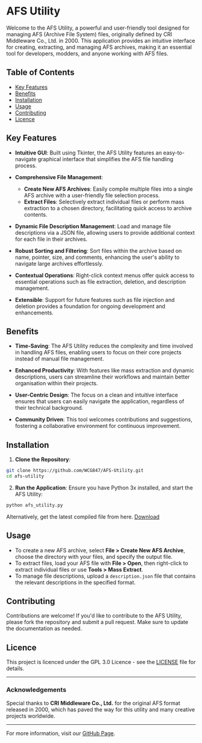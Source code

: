 # AFS Utility

Welcome to the AFS Utility, a powerful and user-friendly tool designed for managing AFS (Archive File System) files, originally defined by CRI Middleware Co., Ltd. in 2000. This application provides an intuitive interface for creating, extracting, and managing AFS archives, making it an essential tool for developers, modders, and anyone working with AFS files.

## Table of Contents

- [Key Features](#key-features)
- [Benefits](#benefits)
- [Installation](#installation)
- [Usage](#usage)
- [Contributing](#contributing)
- [Licence](#licence)

## Key Features

- **Intuitive GUI**: Built using Tkinter, the AFS Utility features an easy-to-navigate graphical interface that simplifies the AFS file handling process.

- **Comprehensive File Management**:
  - **Create New AFS Archives**: Easily compile multiple files into a single AFS archive with a user-friendly file selection process.
  - **Extract Files**: Selectively extract individual files or perform mass extraction to a chosen directory, facilitating quick access to archive contents.

- **Dynamic File Description Management**: Load and manage file descriptions via a JSON file, allowing users to provide additional context for each file in their archives.

- **Robust Sorting and Filtering**: Sort files within the archive based on name, pointer, size, and comments, enhancing the user's ability to navigate large archives effortlessly.

- **Contextual Operations**: Right-click context menus offer quick access to essential operations such as file extraction, deletion, and description management.

- **Extensible**: Support for future features such as file injection and deletion provides a foundation for ongoing development and enhancements.

## Benefits

- **Time-Saving**: The AFS Utility reduces the complexity and time involved in handling AFS files, enabling users to focus on their core projects instead of manual file management.

- **Enhanced Productivity**: With features like mass extraction and dynamic descriptions, users can streamline their workflows and maintain better organisation within their projects.

- **User-Centric Design**: The focus on a clean and intuitive interface ensures that users can easily navigate the application, regardless of their technical background.

- **Community Driven**: This tool welcomes contributions and suggestions, fostering a collaborative environment for continuous improvement.

## Installation

1. **Clone the Repository**:
```bash
git clone https://github.com/WCG847/AFS-Utility.git
cd afs-utility
```

2. **Run the Application**:
Ensure you have Python 3x installed, and start the AFS Utility:
```bash
python afs_utility.py
```

Alternatively, get the latest compiled file from here. [Download](https://github.com/WCG847/AFS-Utility/releases/latest)


## Usage

- To create a new AFS archive, select **File > Create New AFS Archive**, choose the directory with your files, and specify the output file.
- To extract files, load your AFS file with **File > Open**, then right-click to extract individual files or use **Tools > Mass Extract**.
- To manage file descriptions, upload a `description.json` file that contains the relevant descriptions in the specified format.

## Contributing

Contributions are welcome! If you'd like to contribute to the AFS Utility, please fork the repository and submit a pull request. Make sure to update the documentation as needed.

## Licence

This project is licenced under the GPL 3.0 Licence - see the [LICENSE](LICENSE.txt) file for details.

---

### Acknowledgements

Special thanks to **CRI Middleware Co., Ltd.** for the original AFS format released in 2000, which has paved the way for this utility and many creative projects worldwide.

---

For more information, visit our [GitHub Page](https://github.com/WCG847/AFS-Utility).
